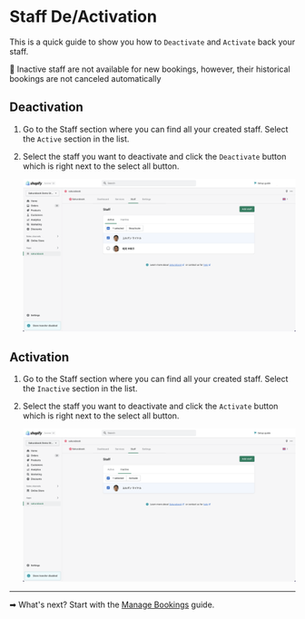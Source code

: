 # Staff De/Activation

This is a quick guide to show you how to `Deactivate` and `Activate` back your staff.

📌 Inactive staff are not available for new bookings, however, their historical bookings are not canceled automatically

## Deactivation

1. Go to the Staff section where you can find all your created staff. Select the `Active` section in the list.

2. Select the staff you want to deactivate and click the `Deactivate` button which is right next to the select all button.

   ![Alt text](../img/Screenshot%202022-08-30%20at%2014.15.17.png?raw=true "Sakurabook Staff Deactivation")

## Activation

1. Go to the Staff section where you can find all your created staff. Select the `Inactive` section in the list.

2. Select the staff you want to deactivate and click the `Activate` button which is right next to the select all button.

   ![Alt text](../img/Screenshot%202022-08-30%20at%2014.17.21.png?raw=true "Sakurabook Staff Deactivation")

---

➡ What's next? Start with the [Manage Bookings](./manage-bookings.md) guide.
